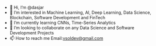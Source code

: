 - 👋 Hi, I’m @dasjar
- 👀 I’m interested in Machine Learning, AI, Deep Learning, Data Science, Blockchain, Software Development and FinTech
- 🌱 I’m currently learning CNNs, Time-Series Analytics
- 💞️ I’m looking to collaborate on any Data Science and Software Development Projects
- 📫 How to reach me Email:vsoldev@gmail.com

<!---
dasjar/dasjar is a ✨ special ✨ repository because its `README.md` (this file) appears on your GitHub profile.
You can click the Preview link to take a look at your changes.
--->
